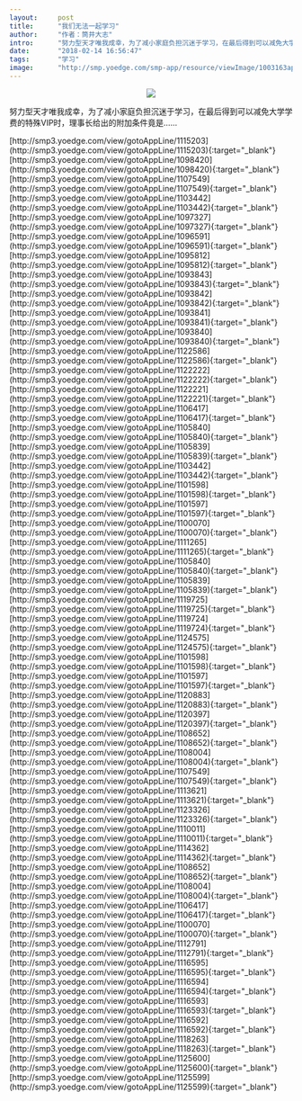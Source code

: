 ```yaml
---
layout:     post
title:      "我们无法一起学习"
author:     "作者：筒井大志"
intro:      "努力型天才唯我成幸，为了减小家庭负担沉迷于学习，在最后得到可以减免大学学费的特殊VIP时，理事长给出的附加条件竟是……"
date:       "2018-02-14 16:56:47"
tags:       "学习"
image:      "http://smp.yoedge.com/smp-app/resource/viewImage/1003163appline.png"
---
```

<div style="text-align: center">
<p><img src="http://smp.yoedge.com/smp-app/resource/viewImage/1003163appline.png"/></p>
</div>
<p class="post-meta">
<span>努力型天才唯我成幸，为了减小家庭负担沉迷于学习，在最后得到可以减免大学学费的特殊VIP时，理事长给出的附加条件竟是……</span>
</p>
[http://smp3.yoedge.com/view/gotoAppLine/1115203](http://smp3.yoedge.com/view/gotoAppLine/1115203){:target="_blank"}
[http://smp3.yoedge.com/view/gotoAppLine/1098420](http://smp3.yoedge.com/view/gotoAppLine/1098420){:target="_blank"}
[http://smp3.yoedge.com/view/gotoAppLine/1107549](http://smp3.yoedge.com/view/gotoAppLine/1107549){:target="_blank"}
[http://smp3.yoedge.com/view/gotoAppLine/1103442](http://smp3.yoedge.com/view/gotoAppLine/1103442){:target="_blank"}
[http://smp3.yoedge.com/view/gotoAppLine/1097327](http://smp3.yoedge.com/view/gotoAppLine/1097327){:target="_blank"}
[http://smp3.yoedge.com/view/gotoAppLine/1096591](http://smp3.yoedge.com/view/gotoAppLine/1096591){:target="_blank"}
[http://smp3.yoedge.com/view/gotoAppLine/1095812](http://smp3.yoedge.com/view/gotoAppLine/1095812){:target="_blank"}
[http://smp3.yoedge.com/view/gotoAppLine/1093843](http://smp3.yoedge.com/view/gotoAppLine/1093843){:target="_blank"}
[http://smp3.yoedge.com/view/gotoAppLine/1093842](http://smp3.yoedge.com/view/gotoAppLine/1093842){:target="_blank"}
[http://smp3.yoedge.com/view/gotoAppLine/1093841](http://smp3.yoedge.com/view/gotoAppLine/1093841){:target="_blank"}
[http://smp3.yoedge.com/view/gotoAppLine/1093840](http://smp3.yoedge.com/view/gotoAppLine/1093840){:target="_blank"}
[http://smp3.yoedge.com/view/gotoAppLine/1122586](http://smp3.yoedge.com/view/gotoAppLine/1122586){:target="_blank"}
[http://smp3.yoedge.com/view/gotoAppLine/1122222](http://smp3.yoedge.com/view/gotoAppLine/1122222){:target="_blank"}
[http://smp3.yoedge.com/view/gotoAppLine/1122221](http://smp3.yoedge.com/view/gotoAppLine/1122221){:target="_blank"}
[http://smp3.yoedge.com/view/gotoAppLine/1106417](http://smp3.yoedge.com/view/gotoAppLine/1106417){:target="_blank"}
[http://smp3.yoedge.com/view/gotoAppLine/1105840](http://smp3.yoedge.com/view/gotoAppLine/1105840){:target="_blank"}
[http://smp3.yoedge.com/view/gotoAppLine/1105839](http://smp3.yoedge.com/view/gotoAppLine/1105839){:target="_blank"}
[http://smp3.yoedge.com/view/gotoAppLine/1103442](http://smp3.yoedge.com/view/gotoAppLine/1103442){:target="_blank"}
[http://smp3.yoedge.com/view/gotoAppLine/1101598](http://smp3.yoedge.com/view/gotoAppLine/1101598){:target="_blank"}
[http://smp3.yoedge.com/view/gotoAppLine/1101597](http://smp3.yoedge.com/view/gotoAppLine/1101597){:target="_blank"}
[http://smp3.yoedge.com/view/gotoAppLine/1100070](http://smp3.yoedge.com/view/gotoAppLine/1100070){:target="_blank"}
[http://smp3.yoedge.com/view/gotoAppLine/1111265](http://smp3.yoedge.com/view/gotoAppLine/1111265){:target="_blank"}
[http://smp3.yoedge.com/view/gotoAppLine/1105840](http://smp3.yoedge.com/view/gotoAppLine/1105840){:target="_blank"}
[http://smp3.yoedge.com/view/gotoAppLine/1105839](http://smp3.yoedge.com/view/gotoAppLine/1105839){:target="_blank"}
[http://smp3.yoedge.com/view/gotoAppLine/1119725](http://smp3.yoedge.com/view/gotoAppLine/1119725){:target="_blank"}
[http://smp3.yoedge.com/view/gotoAppLine/1119724](http://smp3.yoedge.com/view/gotoAppLine/1119724){:target="_blank"}
[http://smp3.yoedge.com/view/gotoAppLine/1124575](http://smp3.yoedge.com/view/gotoAppLine/1124575){:target="_blank"}
[http://smp3.yoedge.com/view/gotoAppLine/1101598](http://smp3.yoedge.com/view/gotoAppLine/1101598){:target="_blank"}
[http://smp3.yoedge.com/view/gotoAppLine/1101597](http://smp3.yoedge.com/view/gotoAppLine/1101597){:target="_blank"}
[http://smp3.yoedge.com/view/gotoAppLine/1120883](http://smp3.yoedge.com/view/gotoAppLine/1120883){:target="_blank"}
[http://smp3.yoedge.com/view/gotoAppLine/1120397](http://smp3.yoedge.com/view/gotoAppLine/1120397){:target="_blank"}
[http://smp3.yoedge.com/view/gotoAppLine/1108652](http://smp3.yoedge.com/view/gotoAppLine/1108652){:target="_blank"}
[http://smp3.yoedge.com/view/gotoAppLine/1108004](http://smp3.yoedge.com/view/gotoAppLine/1108004){:target="_blank"}
[http://smp3.yoedge.com/view/gotoAppLine/1107549](http://smp3.yoedge.com/view/gotoAppLine/1107549){:target="_blank"}
[http://smp3.yoedge.com/view/gotoAppLine/1113621](http://smp3.yoedge.com/view/gotoAppLine/1113621){:target="_blank"}
[http://smp3.yoedge.com/view/gotoAppLine/1123326](http://smp3.yoedge.com/view/gotoAppLine/1123326){:target="_blank"}
[http://smp3.yoedge.com/view/gotoAppLine/1110011](http://smp3.yoedge.com/view/gotoAppLine/1110011){:target="_blank"}
[http://smp3.yoedge.com/view/gotoAppLine/1114362](http://smp3.yoedge.com/view/gotoAppLine/1114362){:target="_blank"}
[http://smp3.yoedge.com/view/gotoAppLine/1108652](http://smp3.yoedge.com/view/gotoAppLine/1108652){:target="_blank"}
[http://smp3.yoedge.com/view/gotoAppLine/1108004](http://smp3.yoedge.com/view/gotoAppLine/1108004){:target="_blank"}
[http://smp3.yoedge.com/view/gotoAppLine/1106417](http://smp3.yoedge.com/view/gotoAppLine/1106417){:target="_blank"}
[http://smp3.yoedge.com/view/gotoAppLine/1100070](http://smp3.yoedge.com/view/gotoAppLine/1100070){:target="_blank"}
[http://smp3.yoedge.com/view/gotoAppLine/1112791](http://smp3.yoedge.com/view/gotoAppLine/1112791){:target="_blank"}
[http://smp3.yoedge.com/view/gotoAppLine/1116595](http://smp3.yoedge.com/view/gotoAppLine/1116595){:target="_blank"}
[http://smp3.yoedge.com/view/gotoAppLine/1116594](http://smp3.yoedge.com/view/gotoAppLine/1116594){:target="_blank"}
[http://smp3.yoedge.com/view/gotoAppLine/1116593](http://smp3.yoedge.com/view/gotoAppLine/1116593){:target="_blank"}
[http://smp3.yoedge.com/view/gotoAppLine/1116592](http://smp3.yoedge.com/view/gotoAppLine/1116592){:target="_blank"}
[http://smp3.yoedge.com/view/gotoAppLine/1118263](http://smp3.yoedge.com/view/gotoAppLine/1118263){:target="_blank"}
[http://smp3.yoedge.com/view/gotoAppLine/1125600](http://smp3.yoedge.com/view/gotoAppLine/1125600){:target="_blank"}
[http://smp3.yoedge.com/view/gotoAppLine/1125599](http://smp3.yoedge.com/view/gotoAppLine/1125599){:target="_blank"}


